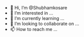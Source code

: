 - 👋 Hi, I’m @Shubhamkosare
- 👀 I’m interested in ...
- 🌱 I’m currently learning ...
- 💞️ I’m looking to collaborate on ...
- 📫 How to reach me ...

<!---
Shubhamkosare/Shubhamkosare is a ✨ special ✨ repository because its `README.md` (this file) appears on your GitHub profile.
You can click the Preview link to take a look at your changes.
--->
